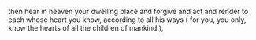 then hear in heaven your dwelling place and forgive and act and render to each whose heart you know, according to all his ways ( for you, you only, know the hearts of all the children of mankind ),
